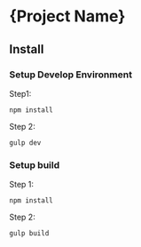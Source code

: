 # {Project Name}

## Install

### Setup Develop Environment
Step1:
```
npm install
```

Step 2:
```
gulp dev
```


### Setup build
Step 1:
```
npm install
```

Step 2:
```
gulp build
```
